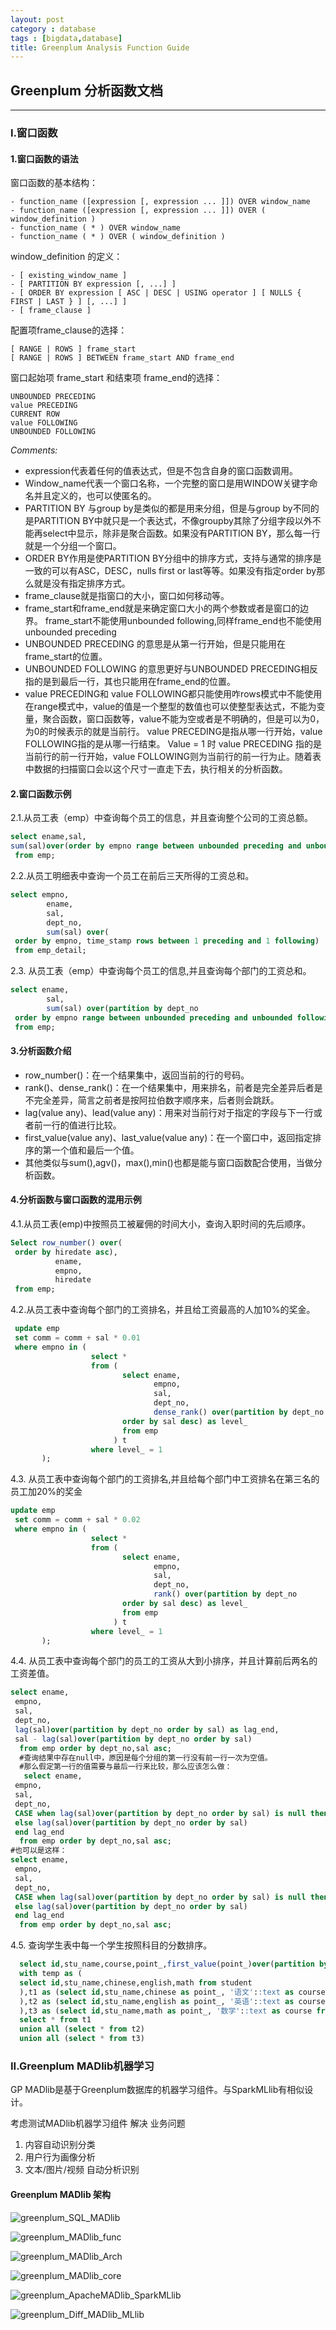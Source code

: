 ```yaml
---
layout: post
category : database
tags : [bigdata,database]
title: Greenplum Analysis Function Guide
---
```


## Greenplum 分析函数文档
-------------------------------------------------------

### I.窗口函数

#### 1.窗口函数的语法

窗口函数的基本结构：

    - function_name ([expression [, expression ... ]]) OVER window_name
    - function_name ([expression [, expression ... ]]) OVER ( window_definition )
    - function_name ( * ) OVER window_name
    - function_name ( * ) OVER ( window_definition )

window_definition 的定义： 

    - [ existing_window_name ]
    - [ PARTITION BY expression [, ...] ]
    - [ ORDER BY expression [ ASC | DESC | USING operator ] [ NULLS { FIRST | LAST } ] [, ...] ]
    - [ frame_clause ]

配置项frame_clause的选择： 

    [ RANGE | ROWS ] frame_start
    [ RANGE | ROWS ] BETWEEN frame_start AND frame_end

窗口起始项 frame_start 和结束项 frame_end的选择：

    UNBOUNDED PRECEDING  
    value PRECEDING
    CURRENT ROW
    value FOLLOWING
    UNBOUNDED FOLLOWING


_Comments:_

- expression代表着任何的值表达式，但是不包含自身的窗口函数调用。
- Window_name代表一个窗口名称，一个完整的窗口是用WINDOW关键字命名并且定义的，也可以使匿名的。
- PARTITION BY 与group by是类似的都是用来分组，但是与group by不同的是PARTITION BY中就只是一个表达式，不像groupby其除了分组字段以外不能再select中显示，除非是聚合函数。如果没有PARTITION BY，那么每一行就是一个分组一个窗口。
- ORDER BY作用是使PARTITION BY分组中的排序方式，支持与通常的排序是一致的可以有ASC，DESC，nulls first or last等等。如果没有指定order by那么就是没有指定排序方式。
- frame_clause就是指窗口的大小，窗口如何移动等。
- frame_start和frame_end就是来确定窗口大小的两个参数或者是窗口的边界。
    frame_start不能使用unbounded following,同样frame_end也不能使用unbounded preceding
- UNBOUNDED PRECEDING 的意思是从第一行开始，但是只能用在frame_start的位置。
- UNBOUNDED FOLLOWING 的意思更好与UNBOUNDED PRECEDING相反指的是到最后一行，其也只能用在frame_end的位置。
- value PRECEDING和 value FOLLOWING都只能使用咋rows模式中不能使用在range模式中，value的值是一个整型的数值也可以使整型表达式，不能为变量，聚合函数，窗口函数等，value不能为空或者是不明确的，但是可以为0，为0的时候表示的就是当前行。
value PRECEDING是指从哪一行开始，value FOLLOWING指的是从哪一行结束。
Value = 1 时 value PRECEDING 指的是当前行的前一行开始，value FOLLOWING则为当前行的前一行为止。随着表中数据的扫描窗口会以这个尺寸一直走下去，执行相关的分析函数。


#### 2.窗口函数示例

2.1.从员工表（emp）中查询每个员工的信息，并且查询整个公司的工资总额。

```SQL
select ename,sal,
sum(sal)over(order by empno range between unbounded preceding and unbounded following)
 from emp;
```

2.2.从员工明细表中查询一个员工在前后三天所得的工资总和。

```SQL
select empno,
        ename,
        sal,
        dept_no,
        sum(sal) over(
 order by empno, time_stamp rows between 1 preceding and 1 following)
 from emp_detail;
```

2.3. 从员工表（emp）中查询每个员工的信息,并且查询每个部门的工资总和。

```SQL
select ename,
        sal,
        sum(sal) over(partition by dept_no
 order by empno range between unbounded preceding and unbounded following)
 from emp;
```

#### 3.分析函数介绍

- row_number()：在一个结果集中，返回当前的行的号码。
- rank()、dense_rank()：在一个结果集中，用来排名，前者是完全差异后者是不完全差异，简言之前者是按阿拉伯数字顺序来，后者则会跳跃。
- lag(value any)、lead(value any)：用来对当前行对于指定的字段与下一行或者前一行的值进行比较。
- first_value(value any)、last_value(value any)：在一个窗口中，返回指定排序的第一个值和最后一个值。
- 其他类似与sum(),agv()，max(),min()也都是能与窗口函数配合使用，当做分析函数。


#### 4.分析函数与窗口函数的混用示例

4.1.从员工表(emp)中按照员工被雇佣的时间大小，查询入职时间的先后顺序。

```SQL
Select row_number() over(
 order by hiredate asc),
          ename,
          empno,
          hiredate
 from emp;
```

4.2.从员工表中查询每个部门的工资排名，并且给工资最高的人加10%的奖金。

```SQL
 update emp
 set comm = comm + sal * 0.01
 where empno in (
                  select *
                  from (
                         select ename,
                                empno,
                                sal,
                                dept_no,
                                dense_rank() over(partition by dept_no
                         order by sal desc) as level_
                         from emp
                       ) t
                  where level_ = 1
       );
```

4.3. 从员工表中查询每个部门的工资排名,并且给每个部门中工资排名在第三名的员工加20%的奖金

```SQL
update emp
 set comm = comm + sal * 0.02
 where empno in (
                  select *
                  from (
                         select ename,
                                empno,
                                sal,
                                dept_no,
                                rank() over(partition by dept_no
                         order by sal desc) as level_
                         from emp
                       ) t
                  where level_ = 1
       );
```

4.4. 从员工表中查询每个部门的员工的工资从大到小排序，并且计算前后两名的工资差值。

```SQL
select ename,
 empno,
 sal,
 dept_no,
 lag(sal)over(partition by dept_no order by sal) as lag_end,
 sal - lag(sal)over(partition by dept_no order by sal)
  from emp order by dept_no,sal asc;
  #查询结果中存在null中，原因是每个分组的第一行没有前一行一次为空值。
  #那么假定第一行的值需要与最后一行来比较，那么应该怎么做：
   select ename,
 empno,
 sal,
 dept_no,
 CASE when lag(sal)over(partition by dept_no order by sal) is null then max(sal)OVER(partition by dept_no order by sal desc)
 else lag(sal)over(partition by dept_no order by sal)
 end lag_end
  from emp order by dept_no,sal asc;
#也可以是这样：
select ename,
 empno,
 sal,
 dept_no,
 CASE when lag(sal)over(partition by dept_no order by sal) is null then first_value(sal)OVER(partition by dept_no order by sal desc)
 else lag(sal)over(partition by dept_no order by sal)
 end lag_end
  from emp order by dept_no,sal asc;
```

4.5. 查询学生表中每一个学生按照科目的分数排序。

```SQL
  select id,stu_name,course,point_,first_value(point_)over(partition by id order by point_ desc ) from (
  with temp as (
  select id,stu_name,chinese,english,math from student
  ),t1 as (select id,stu_name,chinese as point_, '语文'::text as course from temp
  ),t2 as (select id,stu_name,english as point_, '英语'::text as course from temp
  ),t3 as (select id,stu_name,math as point_, '数学'::text as course from temp)
  select * from t1 
  union all (select * from t2)
  union all (select * from t3)
```

### II.Greenplum MADlib机器学习

GP MADlib是基于Greenplum数据库的机器学习组件。与SparkMLlib有相似设计。

考虑测试MADlib机器学习组件 解决 业务问题

1. 内容自动识别分类
2. 用户行为画像分析
3. 文本/图片/视频 自动分析识别 

#### Greenplum MADlib 架构

![greenplum_SQL_MADlib](_includes/greenplum_SQL_MADlib.png)

![greenplum_MADlib_func](_includes/greenplum_MADlib_func.png)

![greenplum_MADlib_Arch](_includes/greenplum_MADlib_Arch.png)

![greenplum_MADlib_core](_includes/greenplum_MADlib_core.png)

![greenplum_ApacheMADlib_SparkMLlib](_includes/greenplum_ApacheMADlib_SparkMLlib.png)

![greenplum_Diff_MADlib_MLlib](_includes/greenplum_Diff_MADlib_MLlib.png)
